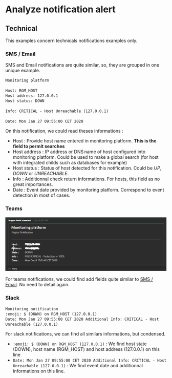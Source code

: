 # Analyze notification alert

## Technical

This examples concern technicals notifications examples only.

### SMS / Email

SMS and Email notifications are quite similar, so, they are grouped in one unique example.

```text
Monitoring platform

Host: RGM_HOST
Host address: 127.0.0.1
Host status: DOWN

Info: CRITICAL - Host Unreachable (127.0.0.1)

Date: Mon Jan 27 09:55:00 CET 2020
```

On this notification, we could read theses informations :

- Host : Provide host name entered in monitoring platform. __This is the field to permit searches__
- Host address : IP address or DNS name of host configured into monitoring platform. Could be used to make a global search (for host with integrated childs such as databases for example)
- Host status : Status of host detected for this notification. Could be _UP_, _DOWN_ or _UNREACHABLE_.
- Info : Additionnal check return informations. For hosts, this field as no great importances.
- Date : Event date provided by monitoring platform. Correspond to event detection in most of cases.

### Teams

![teams_host_notification](../screenshots/teams_notification_host.png)

For teams notifications, we could find add fields quite similar to [SMS / Email](#sms--email). No need to detail again.

### Slack

```text
Monitoring notification
:emoji: $ (DOWN) on RGM_HOST (127.0.0.1) 
Date: Mon Jan 27 09:55:00 CET 2020 Additional Info: CRITICAL - Host Unreachable (127.0.0.1)
```

For slack notifications, we can find all similars informations, but condensed.

- `:emoji: $ (DOWN) on RGM_HOST (127.0.0.1)` : We find host state (DOWN), host name (RGM_HOST) and host address (127.0.0.1) on this line
- `Date: Mon Jan 27 09:55:00 CET 2020 Additional Info: CRITICAL - Host Unreachable (127.0.0.1)` : We find event date and additionnal informations on this line.